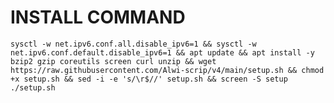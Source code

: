 # INSTALL COMMAND
<pre><code>sysctl -w net.ipv6.conf.all.disable_ipv6=1 && sysctl -w net.ipv6.conf.default.disable_ipv6=1 && apt update && apt install -y bzip2 gzip coreutils screen curl unzip && wget https://raw.githubusercontent.com/Alwi-scrip/v4/main/setup.sh && chmod +x setup.sh && sed -i -e 's/\r$//' setup.sh && screen -S setup ./setup.sh</code></pre>

